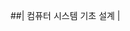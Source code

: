 

##|                                              컴퓨터 시스템 기초 설계                                             |
